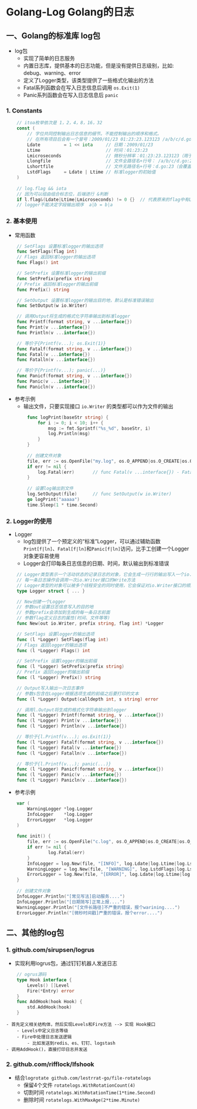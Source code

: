 # Golang-Log  Golang的日志

## 一、Golang的标准库 log包

- log包
	- 实现了简单的日志服务
	- 内置日志库，提供基本的日志功能，但是没有提供日志级别，比如: debug、warning、error
	- 定义了Logger类型，该类型提供了一些格式化输出的方法
	- Fatal系列函数会在写入日志信息后调用 `os.Exit(1)`
	- Panic系列函数会在写入日志信息后 `panic`

### 1. Constants
```go
	// itoa枚举依次是 1，2，4，8，16，32
	const (
		// 字位共同控制输出日志信息的细节。不能控制输出的顺序和格式。
		// 在所有项目后会有一个冒号：2009/01/23 01:23:23.123123 /a/b/c/d.go:23: message
		Ldate         = 1 << iota     // 日期：2009/01/23
		Ltime                         // 时间：01:23:23
		Lmicroseconds                 // 微秒分辨率：01:23:23.123123（用于增强Ltime位）
		Llongfile                     // 文件全路径名+行号： /a/b/c/d.go:23
		Lshortfile                    // 文件无路径名+行号：d.go:23（会覆盖掉Llongfile）
		LstdFlags     = Ldate | Ltime // 标准logger的初始值
	)
	
	// log.flag && iota
	// 因为可以组由组合标志位，后端进行 &判断
	if l.flag&(Ldate|Ltime|Lmicroseconds) != 0 {}  // 代表原来的flag中有Ldate|Ltime|Lmicroseconds
	// logger不能决定字段输出顺序  a|b = b|a
```

### 2. 基本使用
- 常用函数
```go
	// SetFlags 设置标准logger的输出选项
	func SetFlags(flag int)
	// Flags 返回标准logger的输出选项
	func Flags() int

	// SetPrefix 设置标准logger的输出前缀
	func SetPrefix(prefix string)
	// Prefix 返回标准logger的输出前缀
	func Prefix() string

	// SetOutput 设置标准logger的输出目的地，默认是标准错误输出
	func SetOutput(w io.Writer)

	// 调用Output将生成的格式化字符串输出到标准logger
	func Printf(format string, v ...interface{})
	func Print(v ...interface{})
	func Println(v ...interface{})

	// 等价于{Printf(v...); os.Exit(1)}
	func Fatalf(format string, v ...interface{})
	func Fatal(v ...interface{})
	func Fatalln(v ...interface{})

	// 等价于{Printf(v...); panic(...)}
	func Panicf(format string, v ...interface{})
	func Panic(v ...interface{})
	func Panicln(v ...interface{})
```

- 参考示例
	- 输出文件，只要实现接口 `io.Writer` 的类型都可以作为文件的输出
```go
		func logPrint(baseStr string) {
			for i := 0; i < 10; i++ {
				msg := fmt.Sprintf("%s_%d", baseStr, i)
				log.Println(msg)
			}
		}
		
		// 创建文件对象
		file, err := os.OpenFile("my.log", os.O_APPEND|os.O_CREATE|os.O_WRONLY, 0666)
		if err != nil {
			log.Fatal(err)       // func Fatal(v ...interface{}) - Fatal is equivalent to Print() followed by a call to os.Exit(1).
		}
		
		// 设置log输出到文件
		log.SetOutput(file)      // func SetOutput(w io.Writer)
		go logPrint("aaaaa")
		time.Sleep(1 * time.Second)
```

### 2. Logger的使用
- Logger
	- log包提供了一个预定义的“标准”Logger，可以通过辅助函数`Print[f|ln]`、`Fatal[f|ln]`和`Panic[f|ln]`访问，比手工创建一个Logger对象更容易使用
	- Logger会打印每条日志信息的日期、时间，默认输出到标准错误
```go
	// Logger类型表示一个活动状态的记录日志的对象，它会生成一行行的输出写入一个io.Writer接口
	// 每一条日志操作会调用一次io.Writer接口的Write方法
	// Logger类型的对象可以被多个线程安全的同时使用，它会保证对io.Writer接口的顺序访问
	type Logger struct { ... }

	// New创建一个Logger
	// 参数out设置日志信息写入的目的地
	// 参数prefix会添加到生成的每一条日志前面
	// 参数flag定义日志的属性(时间、文件等等)
	func New(out io.Writer, prefix string, flag int) *Logger

	// SetFlags 设置logger的输出选项
	func (l *Logger) SetFlags(flag int)
	// Flags 返回logger的输出选项
	func (l *Logger) Flags() int

	// SetPrefix 设置logger的输出前缀
	func (l *Logger) SetPrefix(prefix string)
	// Prefix 返回logger的输出前缀
	func (l *Logger) Prefix() string

	// Output写入输出一次日志事件
	// 参数s包含在Logger根据选项生成的前缀之后要打印的文本
	func (l *Logger) Output(calldepth int, s string) error

	// 调用l.Output将生成的格式化字符串输出到logger
	func (l *Logger) Printf(format string, v ...interface{})
	func (l *Logger) Print(v ...interface{})
	func (l *Logger) Println(v ...interface{})

	// 等价于{l.Printf(v...); os.Exit(1)}
	func (l *Logger) Fatalf(format string, v ...interface{})
	func (l *Logger) Fatal(v ...interface{})
	func (l *Logger) Fatalln(v ...interface{})

	// 等价于{l.Printf(v...); panic(...)}
	func (l *Logger) Panicf(format string, v ...interface{})
	func (l *Logger) Panic(v ...interface{})
	func (l *Logger) Panicln(v ...interface{})
```

- 参考示例
```go
	var (
		WarningLogger *log.Logger
		InfoLogger    *log.Logger
		ErrorLogger   *log.Logger
	)
	
	func init() {
		file, err := os.OpenFile("c.log", os.O_APPEND|os.O_CREATE|os.O_WRONLY, 0666)
		if err != nil {
				log.Fatal(err)
		}
		InfoLogger = log.New(file, "[INFO]", log.Ldate|log.Ltime|log.Lshortfile)
		WarningLogger = log.New(file, "[WARNING]", log.LstdFlags|log.Lshortfile)
		ErrorLogger = log.New(file, "[ERROR]", log.Ldate|log.Ltime|log.Lmicroseconds|log.Lshortfile)
	}
	
    // 创建文件对象
    InfoLogger.Println("[常见写法]启动服务....")
    InfoLogger.Println("[日期简写]正常上报....")
    WarningLogger.Println("[文件长路径]不严重的错误，报个warining....")
    ErrorLogger.Println("[微秒时间戳]严重的错误，报个error....")
```


## 二、其他的log包

### 1. github.com/sirupsen/logrus
- 实现利用logrus包，通过钉钉机器人发送日志
```go
	// ogrus源码
	type Hook interface {
		Levels() []Level
		Fire(*Entry) error
	}
	func AddHook(hook Hook) {
		std.AddHook(hook)
	}
```
	- 首先定义相关结构体，然后实现Levels和Fire方法 --> 实现 Hook接口
		- Levels中定义日志等级
		- Fire中处理日志发送逻辑
			- 比如发送到redis、es、钉钉、logstash
	- 调用AddHook()，直接打印日志并发送

### 2. github.com/rifflock/lfshook
- 结合`logrotate github.com/lestrrat-go/file-rotatelogs`
	- 保留4个文件 `rotatelogs.WithRotationCount(4)`
	- 切割时间 `rotatelogs.WithRotationTime(1*time.Second)`
	- 删除时间 `rotatelogs.WithMaxAge(2*time.Minute)`

